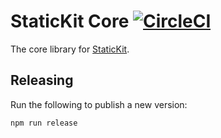 # StaticKit Core [![CircleCI](https://circleci.com/gh/unstacked/statickit-core.svg?style=svg)](https://circleci.com/gh/unstacked/statickit-core)

The core library for [StaticKit](https://statickit.com).

## Releasing

Run the following to publish a new version:

```
npm run release
```
